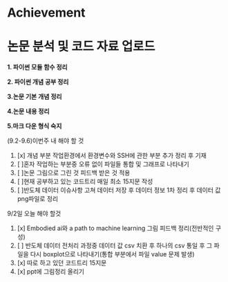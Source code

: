 # Achievement
논문 분석 및 코드 자료 업로드
=====================
**1. 파이썬 모듈 함수 정리**

**2. 파이썬 개념 공부 정리**

**3.논문 기본 개념 정리**

**4.논문 내용 정리**

**5.마크 다운 형식 숙지**




(9.2-9.6)이번주 내 해야 할 것
1. [x] 개념 부분 작업환경에서 환경변수와 SSH에 관한 부분 추가 정리 후 기재
2. [ ]혼자 작업하는 부분중 오류 없이 파일들 통합 및 그래프로 나타내기
3. [ ]논문 그림으로 그린 것 피드백 받은 것 적용
4. [ ]현재 공부하고 있는 코드트리 매일 최소 15지문 작성
6. [ ]반도체 데이터 이슈사항 고쳐 데이터 저장 후 데이터 정보 1차 정리 후 데이터 값 png파일로 정리


9/2일 오늘 해야 할것

1. [x] Embodied ai와 a path to machine learning 그림 피드백 정리(전반적인 구성)
2. [ ] 반도체 데이터 전처리 과정중 데이터 값 csv 치환 후 하나의 csv 통일 후 그 파일을 다시 boxplot으로 나타내기(통합 부분에서 파일 value 문제 발생)
3. [x] 따로 하고 있던 코드트리 15지문
4. [x] ppt에 그림정리 올리기
